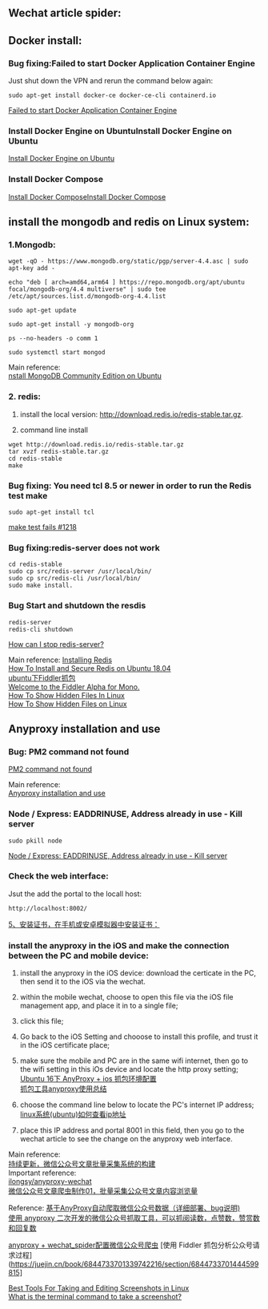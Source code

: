 ## Wechat article spider:  

## Docker install: 
### Bug fixing:Failed to start Docker Application Container Engine

Just shut down the VPN and rerun the command below again:
```
sudo apt-get install docker-ce docker-ce-cli containerd.io
```
 [Failed to start Docker Application Container Engine](https://stackoverflow.com/questions/49110092/failed-to-start-docker-application-container-engine)  
### Install Docker Engine on UbuntuInstall Docker Engine on Ubuntu
[Install Docker Engine on Ubuntu](https://docs.docker.com/engine/install/ubuntu/)  

### Install Docker Compose
[Install Docker ComposeInstall Docker Compose](https://docs.docker.com/compose/install/)  

## install the mongodb and redis on Linux system:
### 1.Mongodb:
```
wget -qO - https://www.mongodb.org/static/pgp/server-4.4.asc | sudo apt-key add -

echo "deb [ arch=amd64,arm64 ] https://repo.mongodb.org/apt/ubuntu focal/mongodb-org/4.4 multiverse" | sudo tee /etc/apt/sources.list.d/mongodb-org-4.4.list

sudo apt-get update

sudo apt-get install -y mongodb-org

ps --no-headers -o comm 1

sudo systemctl start mongod

```

Main reference:  
[nstall MongoDB Community Edition on Ubuntu](https://docs.mongodb.com/manual/tutorial/install-mongodb-on-ubuntu/#install-mongodb-community-edition) 

###  2. redis:  
1. install the local version:
 http://download.redis.io/redis-stable.tar.gz.
 
2. command line install
```
wget http://download.redis.io/redis-stable.tar.gz
tar xvzf redis-stable.tar.gz
cd redis-stable
make
```
### Bug fixing:  You need tcl 8.5 or newer in order to run the Redis test make
```
sudo apt-get install tcl
```
[make test fails #1218](https://github.com/redis/redis/issues/1218)  

### Bug fixing:redis-server does not work
```
cd redis-stable
sudo cp src/redis-server /usr/local/bin/
sudo cp src/redis-cli /usr/local/bin/
sudo make install.
```
### Bug Start and shutdown the resdis
```
redis-server
redis-cli shutdown
```
[How can I stop redis-server?](https://stackoverflow.com/questions/6910378/how-can-i-stop-redis-server#:~:text=start%20will%20start%20the%20redis,it%20at%20login%20and%20boot.&text=if%20your%20don't%20care,to%20force%20shutdown%20the%20server.&text=Try%20killall%20redis%2Dserver%20.,it%20with%20kill%20%2D9%20here_pid_number%20.)  

Main reference:
[Installing Redis](https://redis.io/topics/quickstart)  
[How To Install and Secure Redis on Ubuntu 18.04](https://www.digitalocean.com/community/tutorials/how-to-install-and-secure-redis-on-ubuntu-18-04)  
[ubuntu下Fiddler抓包](https://www.jianshu.com/p/4505c732e378)  
[Welcome to the Fiddler Alpha for Mono.](http://fiddler.wikidot.com/mono)  
[How To Show Hidden Files In Linux](https://phoenixnap.com/kb/show-hidden-files-linux#:~:text=Show%20Hidden%20Files%20in%20a%20Graphical%20Interface%20(GUI),-There's%20a%20simple&text=2.,box%20to%20Show%20hidden%20files.)  
[How To Show Hidden Files on Linux](https://devconnected.com/how-to-show-hidden-files-on-linux/)   

## Anyproxy installation and use
### Bug: PM2 command not found
[PM2 command not found](https://stackoverflow.com/questions/38185590/pm2-command-not-found/38185684)  

Main reference:  
[Anyproxy installation and use](https://www.programmersought.com/article/9371990930/)  

### Node / Express: EADDRINUSE, Address already in use - Kill server
```
sudo pkill node
```
[Node / Express: EADDRINUSE, Address already in use - Kill server](https://stackoverflow.com/questions/4075287/node-express-eaddrinuse-address-already-in-use-kill-server?page=2&tab=votes#tab-top)  
### Check the web interface:  
Jsut the add the portal to the locall host:  
```
http://localhost:8002/
```
[5、安装证书，在手机或安卓模拟器中安装证书：](https://zhuanlan.zhihu.com/p/24302048)  


### install the anyproxy in the iOS and make the connection between the PC and mobile device:  
1. install the anyproxy in the iOS device:
download the certicate in the PC, then send it to the iOS via the wechat. 

2. within the mobile wechat, choose to open this file via the iOS file management app, and place it in to a single file;  

3. click this file; 

4. Go back to the iOS Setting and chooose to install this profile, and trust it in the iOS certificate place;  

5. make sure the mobile and PC are in the same wifi internet, then go to the wifi setting in this iOs device and locate the http proxy setting;
[Ubuntu 16下 AnyProxy + ios 抓包环境配置](https://blog.csdn.net/YTREE_BJ/article/details/91410282)  
[抓包工具anyproxy使用总结](https://blog.csdn.net/Love_your_life/article/details/80135702)  
6. choose the command line below to locate the PC's internet IP address;
[linux系统(ubuntu)如何查看ip地址](https://blog.csdn.net/u012269267/article/details/52260757) 
7. place this IP address and portal 8001 in this field, then you go to the wechat article to see the change on the anyproxy web interface.

Main reference:  
[持续更新，微信公众号文章批量采集系统的构建](https://zhuanlan.zhihu.com/p/24302048)  
Important reference:  
[ilongsy/anyproxy-wechat](https://github.com/lilongsy/anyproxy-wechat)  
[微信公众号文章爬虫制作01，批量采集公众号文章内容浏览量](https://www.youtube.com/watch?v=T-hVHJO0ya0&feature=youtu.be)

Reference:
[基于AnyProxy自动爬取微信公众号数据（详细部署、bug说明)](https://www.jianshu.com/p/83d8e44e04fa)  
[使用 anyproxy 二次开发的微信公众号抓取工具，可以抓阅读数，点赞数，赞赏数和回复数](https://learnku.com/articles/4352/wechat-spider) 

[anyproxy + wechat_spider配置微信公众号爬虫](https://danteng.org/anyproxy-wechat-spider-mp-wechat/)
[使用 Fiddler 抓包分析公众号请求过程](https://juejin.cn/book/6844733701339742216/section/6844733701444599815]  


[Best Tools For Taking and Editing Screenshots in Linux](https://itsfoss.com/take-screenshot-linux/)  
[What is the terminal command to take a screenshot?](https://askubuntu.com/questions/194427/what-is-the-terminal-command-to-take-a-screenshot)  
